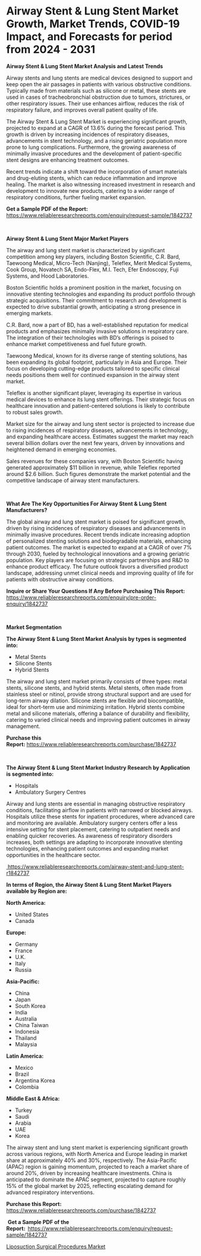 <p><h1>Airway Stent & Lung Stent Market Growth, Market Trends, COVID-19 Impact, and Forecasts for period from 2024 - 2031</h1></p><p><strong>Airway Stent & Lung Stent Market Analysis and Latest Trends</strong></p>
<p><p>Airway stents and lung stents are medical devices designed to support and keep open the air passages in patients with various obstructive conditions. Typically made from materials such as silicone or metal, these stents are used in cases of tracheobronchial obstruction due to tumors, strictures, or other respiratory issues. Their use enhances airflow, reduces the risk of respiratory failure, and improves overall patient quality of life.</p><p>The Airway Stent & Lung Stent Market is experiencing significant growth, projected to expand at a CAGR of 13.6% during the forecast period. This growth is driven by increasing incidences of respiratory diseases, advancements in stent technology, and a rising geriatric population more prone to lung complications. Furthermore, the growing awareness of minimally invasive procedures and the development of patient-specific stent designs are enhancing treatment outcomes. </p><p>Recent trends indicate a shift toward the incorporation of smart materials and drug-eluting stents, which can reduce inflammation and improve healing. The market is also witnessing increased investment in research and development to innovate new products, catering to a wider range of respiratory conditions, further fueling market expansion.</p></p>
<p><strong>Get a Sample PDF of the Report:&nbsp;</strong> <a href="https://www.reliableresearchreports.com/enquiry/request-sample/1842737?utm_campaign=41&utm_medium=2&utm_source=Github&utm_content=ia&utm_term=01012025&utm_id=airway-stent-lung-stent">https://www.reliableresearchreports.com/enquiry/request-sample/1842737</a></p>
<p>&nbsp;</p>
<p><strong>Airway Stent & Lung Stent Major Market Players</strong></p>
<p><p>The airway and lung stent market is characterized by significant competition among key players, including Boston Scientific, C.R. Bard, Taewoong Medical, Micro-Tech (Nanjing), Teleflex, Merit Medical Systems, Cook Group, Novatech SA, Endo-Flex, M.I. Tech, Efer Endoscopy, Fuji Systems, and Hood Laboratories.</p><p>Boston Scientific holds a prominent position in the market, focusing on innovative stenting technologies and expanding its product portfolio through strategic acquisitions. Their commitment to research and development is expected to drive substantial growth, anticipating a strong presence in emerging markets.</p><p>C.R. Bard, now a part of BD, has a well-established reputation for medical products and emphasizes minimally invasive solutions in respiratory care. The integration of their technologies with BD’s offerings is poised to enhance market competitiveness and fuel future growth.</p><p>Taewoong Medical, known for its diverse range of stenting solutions, has been expanding its global footprint, particularly in Asia and Europe. Their focus on developing cutting-edge products tailored to specific clinical needs positions them well for continued expansion in the airway stent market.</p><p>Teleflex is another significant player, leveraging its expertise in various medical devices to enhance its lung stent offerings. Their strategic focus on healthcare innovation and patient-centered solutions is likely to contribute to robust sales growth.</p><p>Market size for the airway and lung stent sector is projected to increase due to rising incidences of respiratory diseases, advancements in technology, and expanding healthcare access. Estimates suggest the market may reach several billion dollars over the next few years, driven by innovations and heightened demand in emerging economies.</p><p>Sales revenues for these companies vary, with Boston Scientific having generated approximately $11 billion in revenue, while Teleflex reported around $2.6 billion. Such figures demonstrate the market potential and the competitive landscape of airway stent manufacturers.</p></p>
<p>&nbsp;</p>
<p><strong>What Are The Key Opportunities For Airway Stent & Lung Stent Manufacturers?</strong></p>
<p><p>The global airway and lung stent market is poised for significant growth, driven by rising incidences of respiratory diseases and advancements in minimally invasive procedures. Recent trends indicate increasing adoption of personalized stenting solutions and biodegradable materials, enhancing patient outcomes. The market is expected to expand at a CAGR of over 7% through 2030, fueled by technological innovations and a growing geriatric population. Key players are focusing on strategic partnerships and R&D to enhance product efficacy. The future outlook favors a diversified product landscape, addressing unmet clinical needs and improving quality of life for patients with obstructive airway conditions.</p></p>
<p><strong>Inquire or Share Your Questions If Any Before Purchasing This Report:</strong> <a href="https://www.reliableresearchreports.com/enquiry/pre-order-enquiry/1842737?utm_campaign=41&utm_medium=2&utm_source=Github&utm_content=ia&utm_term=01012025&utm_id=airway-stent-lung-stent">https://www.reliableresearchreports.com/enquiry/pre-order-enquiry/1842737</a></p>
<p>&nbsp;</p>
<p><strong>Market Segmentation</strong></p>
<p><strong>The Airway Stent & Lung Stent Market Analysis by types is segmented into:</strong></p>
<p><ul><li>Metal Stents</li><li>Silicone Stents</li><li>Hybrid Stents</li></ul></p>
<p><p>The airway and lung stent market primarily consists of three types: metal stents, silicone stents, and hybrid stents. Metal stents, often made from stainless steel or nitinol, provide strong structural support and are used for long-term airway dilation. Silicone stents are flexible and biocompatible, ideal for short-term use and minimizing irritation. Hybrid stents combine metal and silicone materials, offering a balance of durability and flexibility, catering to varied clinical needs and improving patient outcomes in airway management.</p></p>
<p><strong>Purchase this Report:&nbsp;</strong><a href="https://www.reliableresearchreports.com/purchase/1842737?utm_campaign=41&utm_medium=2&utm_source=Github&utm_content=ia&utm_term=01012025&utm_id=airway-stent-lung-stent">https://www.reliableresearchreports.com/purchase/1842737</a></p>
<p>&nbsp;</p>
<p><strong>The Airway Stent & Lung Stent Market Industry Research by Application is segmented into:</strong></p>
<p><ul><li>Hospitals</li><li>Ambulatory Surgery Centres</li></ul></p>
<p><p>Airway and lung stents are essential in managing obstructive respiratory conditions, facilitating airflow in patients with narrowed or blocked airways. Hospitals utilize these stents for inpatient procedures, where advanced care and monitoring are available. Ambulatory surgery centers offer a less intensive setting for stent placement, catering to outpatient needs and enabling quicker recoveries. As awareness of respiratory disorders increases, both settings are adapting to incorporate innovative stenting technologies, enhancing patient outcomes and expanding market opportunities in the healthcare sector.</p></p>
<p><a href="https://www.reliableresearchreports.com/airway-stent-and-lung-stent-r1842737?utm_campaign=41&utm_medium=2&utm_source=Github&utm_content=ia&utm_term=01012025&utm_id=airway-stent-lung-stent">&nbsp;https://www.reliableresearchreports.com/airway-stent-and-lung-stent-r1842737</a></p>
<p><strong>In terms of Region, the Airway Stent & Lung Stent Market Players available by Region are:</strong></p>
<p>
    <p> <strong> North America: </strong>
        <ul>
            <li>United States</li>
            <li>Canada</li>
        </ul>
        </p> 
    <p> <strong> Europe: </strong>
        <ul>
            <li>Germany</li>
            <li>France</li>
            <li>U.K.</li>
            <li>Italy</li>
            <li>Russia</li>
        </ul>
        </p> 
    <p> <strong> Asia-Pacific: </strong>
        <ul>
            <li>China</li>
            <li>Japan</li>
            <li>South Korea</li>
            <li>India</li>
            <li>Australia</li>
            <li>China Taiwan</li>
            <li>Indonesia</li>
            <li>Thailand</li>
            <li>Malaysia</li>
        </ul>
        </p> 
    <p> <strong> Latin America: </strong>
        <ul>
            <li>Mexico</li>
            <li>Brazil</li>
            <li>Argentina Korea</li>
            <li>Colombia</li>
        </ul>
        </p> 
    <p> <strong> Middle East & Africa: </strong>
        <ul>
            <li>Turkey</li>
            <li>Saudi</li>
            <li>Arabia</li>
            <li>UAE</li>
            <li>Korea</li>
        </ul>
    </p>
    </p>
<p><p>The airway stent and lung stent market is experiencing significant growth across various regions, with North America and Europe leading in market share at approximately 40% and 30%, respectively. The Asia-Pacific (APAC) region is gaining momentum, projected to reach a market share of around 20%, driven by increasing healthcare investments. China is anticipated to dominate the APAC segment, projected to capture roughly 15% of the global market by 2025, reflecting escalating demand for advanced respiratory interventions.</p></p>
<p><strong>Purchase this Report: </strong><a href="https://www.reliableresearchreports.com/purchase/1842737?utm_campaign=41&utm_medium=2&utm_source=Github&utm_content=ia&utm_term=01012025&utm_id=airway-stent-lung-stent">https://www.reliableresearchreports.com/purchase/1842737</a></p>
<p>&nbsp;<strong>Get a Sample PDF of the Report:&nbsp;&nbsp;</strong><a href="https://www.reliableresearchreports.com/enquiry/request-sample/1842737?utm_campaign=41&utm_medium=2&utm_source=Github&utm_content=ia&utm_term=01012025&utm_id=airway-stent-lung-stent">https://www.reliableresearchreports.com/enquiry/request-sample/1842737</a></p>
<p><strong></strong></p>
<p><p><a href="https://github.com/nicoletavirag/Market-Research-Report-List-5/blob/main/liposuction-surgical-procedures-market.md?utm_campaign=41&utm_medium=2&utm_source=Github&utm_content=ia&utm_term=01012025&utm_id=airway-stent-lung-stent">Liposuction Surgical Procedures Market</a></p></p>